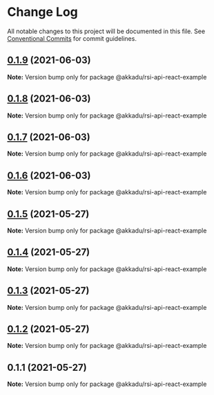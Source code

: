 # Change Log

All notable changes to this project will be documented in this file.
See [Conventional Commits](https://conventionalcommits.org) for commit guidelines.

## [0.1.9](https://github.com/Akkadu/rsi-api-widgets/compare/@akkadu/rsi-api-react-example@0.1.8...@akkadu/rsi-api-react-example@0.1.9) (2021-06-03)

**Note:** Version bump only for package @akkadu/rsi-api-react-example





## [0.1.8](https://github.com/Akkadu/rsi-api-widgets/compare/@akkadu/rsi-api-react-example@0.1.7...@akkadu/rsi-api-react-example@0.1.8) (2021-06-03)

**Note:** Version bump only for package @akkadu/rsi-api-react-example





## [0.1.7](https://github.com/Akkadu/rsi-api-widgets/compare/@akkadu/rsi-api-react-example@0.1.6...@akkadu/rsi-api-react-example@0.1.7) (2021-06-03)

**Note:** Version bump only for package @akkadu/rsi-api-react-example





## [0.1.6](https://github.com/Akkadu/rsi-api-widgets/compare/@akkadu/rsi-api-react-example@0.1.5...@akkadu/rsi-api-react-example@0.1.6) (2021-06-03)

**Note:** Version bump only for package @akkadu/rsi-api-react-example





## [0.1.5](https://github.com/Akkadu/rsi-api-widgets/compare/@akkadu/rsi-api-react-example@0.1.4...@akkadu/rsi-api-react-example@0.1.5) (2021-05-27)

**Note:** Version bump only for package @akkadu/rsi-api-react-example





## [0.1.4](https://github.com/Akkadu/rsi-api-widgets/compare/@akkadu/rsi-api-react-example@0.1.3...@akkadu/rsi-api-react-example@0.1.4) (2021-05-27)

**Note:** Version bump only for package @akkadu/rsi-api-react-example





## [0.1.3](https://github.com/Akkadu/rsi-api-widgets/compare/@akkadu/rsi-api-react-example@0.1.2...@akkadu/rsi-api-react-example@0.1.3) (2021-05-27)

**Note:** Version bump only for package @akkadu/rsi-api-react-example





## [0.1.2](https://github.com/Akkadu/rsi-api-widgets/compare/@akkadu/rsi-api-react-example@0.1.1...@akkadu/rsi-api-react-example@0.1.2) (2021-05-27)

**Note:** Version bump only for package @akkadu/rsi-api-react-example





## 0.1.1 (2021-05-27)

**Note:** Version bump only for package @akkadu/rsi-api-react-example

